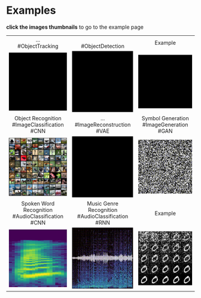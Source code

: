 # Examples



**click the images thumbnails** to go to the example page

| | | |
|:---:|:---:|:---:|
| ...</br>#ObjectTracking | </br>#ObjectDetection | Example |
| <img src="blacksquare.jpeg" width=200px> | <img src="blacksquare.jpeg" width=200px>  | <img src="blacksquare.jpeg" width=200px> |
| Object Recognition</br>#ImageClassification #CNN | ...</br>#ImageReconstruction #VAE | Symbol Generation</br>#ImageGeneration #GAN |
| [<img src="image_classification/media/cifar10_grid.png" width=200px>](image_classification/README.md) | <img src="blacksquare.jpeg" width=200px> | <img src="image_generation/media/digit_generation.gif" width=200px>  |
| Spoken Word Recognition</br>#AudioClassification #CNN | Music Genre Recognition</br>#AudioClassification #RNN  | Example |
| [<img src="audio_classification_cnn/media/thumbnail_spectrogram_fsd.png" width=200px>](audio_classification_cnn/README.md) | [<img src="audio_classification_cnn/media/thumbnail_spectrogwave.gif" width=200px>](audio_classification_rnn/README.md)  | <img src="image_generation/media/digit_generation.png" width=200px> |

